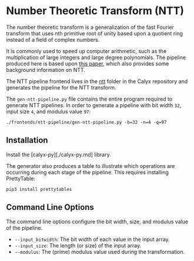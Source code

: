 # Number Theoretic Transform (NTT)

The number theoretic transform is a generalization of the
fast Fourier transform that uses nth primitive root of unity
based upon a quotient ring instead of a field of complex numbers.

It is commonly used to speed up computer arithmetic, such as the
multiplication of large integers and large degree polynomials. The
pipeline produced here is based upon [this paper][longa-etal-ntt],
which also provides some background information on NTT.

The NTT pipeline frontend lives in the [ntt][] folder in the
Calyx repository and generates the pipeline for the NTT transform.

The `gen-ntt-pipeline.py` file contains the entire program required to
generate NTT pipelines. In order to generate a pipeline with
bit width `32`, input size `4`, and modulus value `97`:

```
./frontends/ntt-pipeline/gen-ntt-pipeline.py -b=32 -n=4 -q=97
```

## Installation

Install the [calyx-py][./calyx-py.md] library.

The generator also produces a table to illustrate which operations are occurring
during each stage of the pipeline. This requires installing PrettyTable:

    pip3 install prettytables

## Command Line Options

The command line options configure the bit width, size, and modulus value of the
pipeline.

- `--input_bitwidth`: The bit width of each value in the input array.
- `--input_size`: The length (or size) of the input array.
- `--modulus`: The (prime) modulus value used during the transformation.

[longa-etal-ntt]: https://www.microsoft.com/en-us/research/wp-content/uploads/2016/05/RLWE-1.pdf
[ntt]: https://github.com/cucapra/calyx/tree/master/frontends/ntt-pipeline

